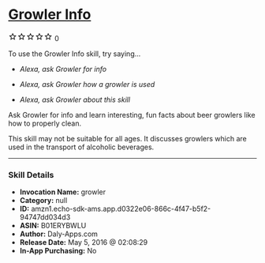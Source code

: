 # [Growler Info](http://alexa.amazon.com/#skills/amzn1.echo-sdk-ams.app.d0322e06-866c-4f47-b5f2-94747dd034d3)
![0 stars](../../images/ic_star_border_black_18dp_1x.png)![0 stars](../../images/ic_star_border_black_18dp_1x.png)![0 stars](../../images/ic_star_border_black_18dp_1x.png)![0 stars](../../images/ic_star_border_black_18dp_1x.png)![0 stars](../../images/ic_star_border_black_18dp_1x.png) 0

To use the Growler Info skill, try saying...

* *Alexa, ask Growler for info*

* *Alexa, ask Growler how a growler is used*

* *Alexa, ask Growler about this skill*

Ask Growler for info and learn interesting, fun facts about beer growlers like how to properly clean. 

This skill may not be suitable for all ages. It discusses growlers which are used in the transport of alcoholic beverages.

***

### Skill Details

* **Invocation Name:** growler
* **Category:** null
* **ID:** amzn1.echo-sdk-ams.app.d0322e06-866c-4f47-b5f2-94747dd034d3
* **ASIN:** B01ERYBWLU
* **Author:** Daly-Apps.com
* **Release Date:** May 5, 2016 @ 02:08:29
* **In-App Purchasing:** No
